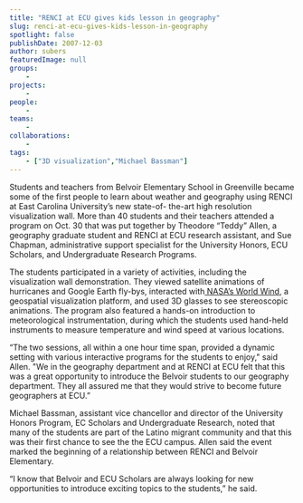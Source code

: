 ```yaml
---
title: "RENCI at ECU gives kids lesson in geography"
slug: renci-at-ecu-gives-kids-lesson-in-geography
spotlight: false
publishDate: 2007-12-03
author: subers
featuredImage: null
groups:
    - 
projects:
    - 
people:
    - 
teams: 
    - 
collaborations:
    - 
tags:
    - ["3D visualization","Michael Bassman"]
---
```

Students and teachers from Belvoir Elementary School in Greenville became some of the first people to learn about weather and geography using RENCI at East Carolina University’s new state-of- the-art high resolution visualization wall. More than 40 students and their teachers attended a program on Oct. 30 that was put together by Theodore “Teddy” Allen, a geography graduate student and RENCI at ECU research assistant, and Sue Chapman, administrative support specialist for the University Honors, ECU Scholars, and Undergraduate Research Programs.<!--more-->

The students participated in a variety of activities, including the visualization wall demonstration. They viewed satellite animations of hurricanes and Google Earth fly-bys, interacted with<a href="http://worldwind.arc.nasa.gov/" target="_blank"> NASA’s World Wind</a>, a geospatial visualization platform, and used 3D glasses to see stereoscopic animations. The program also featured a hands-on introduction to meteorological instrumentation, during which the students used hand-held instruments to measure temperature and wind speed at various locations.

“The two sessions, all within a one hour time span, provided a dynamic setting with various interactive programs for the students to enjoy," said Allen. "We in the geography department and at RENCI at ECU felt that this was a great opportunity to introduce the Belvoir students to our geography department. They all assured me that they would strive to become future geographers at ECU.”

Michael Bassman, assistant vice chancellor and director of the University Honors Program, EC Scholars and Undergraduate Research, noted that many of the students are part of the Latino migrant community and that this was their first chance to see the the ECU campus. Allen said the event marked the beginning of a relationship between RENCI and Belvoir Elementary.

“I know that Belvoir and ECU Scholars are always looking for new opportunities to introduce exciting topics to the students,” he said.
